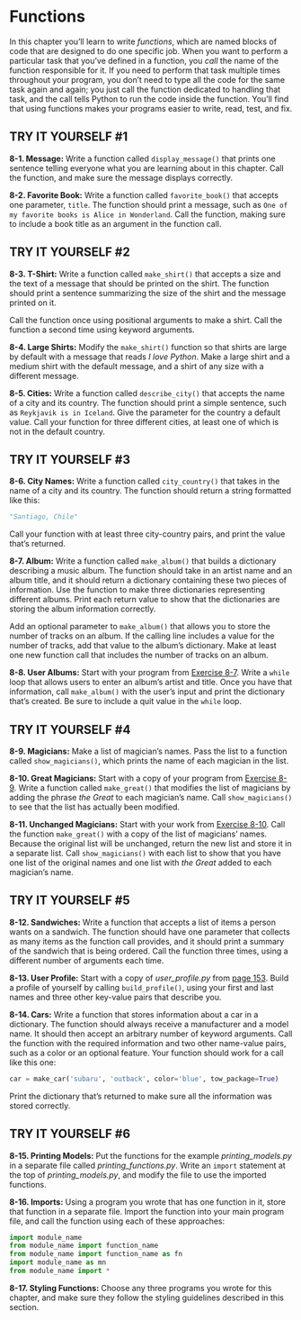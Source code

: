# Functions

In this chapter you’ll learn to write *functions*, which are named
blocks of code that are designed to do one specific job. When you want
to perform a particular task that you’ve defined in a function, you
*call* the name of the function responsible for it. If you need to
perform that task multiple times throughout your program, you don’t need
to type all the code for the same task again and again; you just call
the function dedicated to handling that task, and the call tells Python
to run the code inside the function. You’ll find that using functions
makes your programs easier to write, read, test, and fix.


## TRY IT YOURSELF #1

<span id="ch8exe1"></span>**8-1. Message:** Write a function called
`display_message()` that prints one sentence telling everyone what you
are learning about in this chapter. Call the function, and make sure the
message displays correctly.

<span id="ch8exe2"></span>**8-2. Favorite Book:** Write a function
called `favorite_book()` that accepts one parameter, `title`. The
function should print a message, such as
`One of my favorite books is Alice in Wonderland`. Call the function,
making sure to include a book title as an argument in the function call.


## TRY IT YOURSELF #2

<span id="ch8exe3"></span>**8-3. T-Shirt:** Write a function called
`make_shirt()` that accepts a size and the text of a message that should
be printed on the shirt. The function should print a sentence
summarizing the size of the shirt and the message printed on it.

Call the function once using positional arguments to make a shirt. Call
the function a second time using keyword arguments.

<span id="ch8exe4"></span>**8-4. Large Shirts:** Modify the
`make_shirt()` function so that shirts are large by default with a
message that reads *I love Python*. Make a large shirt and a medium
shirt with the default message, and a shirt of any size with a different
message.

<span id="ch8exe5"></span>**8-5. Cities:** Write a function called
`describe_city()` that accepts the name of a city and its country. The
function should print a simple sentence, such as
`Reykjavik is in Iceland`. Give the parameter for the country a default
value. Call your function for three different cities, at least one of
which is not in the default country.


## TRY IT YOURSELF #3

<span id="ch8exe6"></span>**8-6. City Names:** Write a function called
`city_country()` that takes in the name of a city and its country. The
function should return a string formatted like this:

``` python
"Santiago, Chile"
```

Call your function with at least three city-country pairs, and print the
value that&rsquo;s returned.

<span id="ch8exe7"></span>**8-7. Album:** Write a function called
`make_album()` that builds a dictionary describing a music album. The
function should take in an artist name and an album title, and it should
return a dictionary containing these two pieces of information. Use the
function to make three dictionaries representing different albums. Print
each return value to show that the dictionaries are storing the album
information correctly.

Add an optional parameter to `make_album()` that allows you to store the
number of tracks on an album. If the calling line includes a value for
the number of tracks, add that value to the album&rsquo;s dictionary. Make at
least one new function call that includes the number of tracks on an
album.

<span id="ch8exe8"></span>**8-8. User Albums:** Start with your program
from [Exercise 8-7](../chapter_08/README.md#ch8exe7). Write a `while` loop that allows
users to enter an album&rsquo;s artist and title. Once you have that
information, call `make_album()` with the user&rsquo;s input and print the
dictionary that&rsquo;s created. Be sure to include a quit value in the
`while` loop.


## TRY IT YOURSELF #4

<span id="ch8exe9"></span>**8-9. Magicians:** Make a list of magician&rsquo;s
names. Pass the list to a function called `show_magicians()`, which
prints the name of each magician in the list.

<span id="ch8exe10"></span>**8-10. Great Magicians:** Start with a copy
of your program from [Exercise 8-9](../chapter_08/README.md#ch8exe9). Write a function
called `make_great()` that modifies the list of magicians by adding the
phrase *the Great* to each magician&rsquo;s name. Call `show_magicians()` to
see that the list has actually been modified.

<span id="ch8exe11"></span>**8-11. Unchanged Magicians:** Start with
your work from [Exercise 8-10](../chapter_08/README.md#ch8exe10). Call the function
`make_great()` with a copy of the list of magicians&rsquo; names. Because the
original list will be unchanged, return the new list and store it in a
separate list. Call `show_magicians()` with each list to show that you
have one list of the original names and one list with *the Great* added
to each magician&rsquo;s name.



<span id="page_154"></span>

## TRY IT YOURSELF #5

<span id="ch8exe12"></span>**8-12. Sandwiches:** Write a function that
accepts a list of items a person wants on a sandwich. The function
should have one parameter that collects as many items as the function
call provides, and it should print a summary of the sandwich that is
being ordered. Call the function three times, using a different number
of arguments each time.

<span id="ch8exe13"></span>**8-13. User Profile:** Start with a copy of
*user_profile.py* from [page 153](../chapter_08/README.md#page_153). Build a profile
of yourself by calling `build_profile()`, using your first and last
names and three other key-value pairs that describe you.

<span id="ch8exe14"></span>**8-14. Cars:** Write a function that stores
information about a car in a dictionary. The function should always
receive a manufacturer and a model name. It should then accept an
arbitrary number of keyword arguments. Call the function with the
required information and two other name-value pairs, such as a color or
an optional feature. Your function should work for a call like this one:

``` python
car = make_car('subaru', 'outback', color='blue', tow_package=True)
```

Print the dictionary that&rsquo;s returned to make sure all the information
was stored correctly.



<span id="page_159"></span>

## TRY IT YOURSELF #6

<span id="ch8exe15"></span>**8-15. Printing Models:** Put the functions
for the example *printing_models.py* in a separate file called
*printing_functions.py*. Write an `import` statement at the top of
*printing_models.py*, and modify the file to use the imported functions.

<span id="ch8exe16"></span>**8-16. Imports:** Using a program you wrote
that has one function in it, store that function in a separate file.
Import the function into your main program file, and call the function
using each of these approaches:

``` python
import module_name
from module_name import function_name
from module_name import function_name as fn
import module_name as mn
from module_name import *
```

<span id="ch8exe17"></span>**8-17. Styling Functions:** Choose any three
programs you wrote for this chapter, and make sure they follow the
styling guidelines described in this section.

